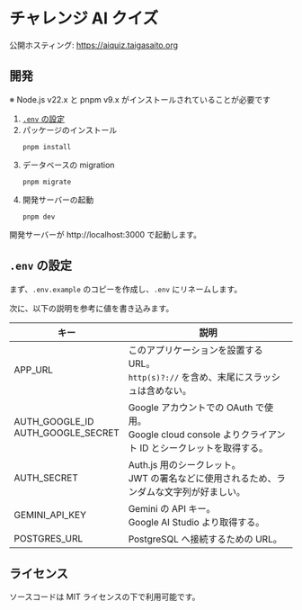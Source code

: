 # チャレンジ AI クイズ

公開ホスティング: https://aiquiz.taigasaito.org

## 開発

※ Node.js v22.x と pnpm v9.x がインストールされていることが必要です

1. [`.env` の設定](#env-の設定)
2. パッケージのインストール
   ```
   pnpm install
   ```
3. データベースの migration
   ```
   pnpm migrate
   ```
4. 開発サーバーの起動
   ```
   pnpm dev
   ```

開発サーバーが http://localhost:3000 で起動します。

## `.env` の設定

まず、`.env.example` のコピーを作成し、`.env` にリネームします。

次に、以下の説明を参考に値を書き込みます。

| キー                                 | 説明                                                                                                        |
| ------------------------------------ | ----------------------------------------------------------------------------------------------------------- |
| APP_URL                              | このアプリケーションを設置する URL。<br>`http(s)?://` を含め、末尾にスラッシュは含めない。                  |
| AUTH_GOOGLE_ID<br>AUTH_GOOGLE_SECRET | Google アカウントでの OAuth で使用。<br>Google cloud console よりクライアント ID とシークレットを取得する。 |
| AUTH_SECRET                          | Auth.js 用のシークレット。<br>JWT の署名などに使用されるため、ランダムな文字列が好ましい。                  |
| GEMINI_API_KEY                       | Gemini の API キー。<br>Google AI Studio より取得する。                                                     |
| POSTGRES_URL                         | PostgreSQL へ接続するための URL。                                                                           |

## ライセンス

ソースコードは MIT ライセンスの下で利用可能です。
